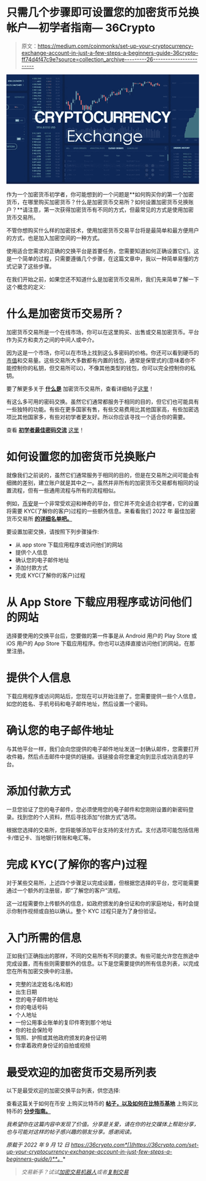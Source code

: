 # 只需几个步骤即可设置您的加密货币兑换帐户—初学者指南— 36Crypto

> 原文：<https://medium.com/coinmonks/set-up-your-cryptocurrency-exchange-account-in-just-a-few-steps-a-beginners-guide-36crypto-ff74d4f47c9e?source=collection_archive---------26----------------------->

![](img/b8759dae0bfc8834dd11eaf43d996fd3.png)

作为一个加密货币初学者，你可能想到的一个问题是**如何购买你的第一个加密货币，在哪里购买加密货币？什么是加密货币交易所？如何设置加密货币兑换账户？**请注意，第一次获得加密货币有不同的方式，但最常见的方式是使用加密货币交易所。

不管你想购买什么样的加密技术，使用加密货币交易平台将是最简单和最方便用户的方式，也是加入加密空间的一种方式。

使用适合您需求的正确的交换平台是首要任务，您需要知道如何正确设置它们。这是一个简单的过程，只需要遵循几个步骤，在这篇文章中，我以一种简单易懂的方式记录了这些步骤。

在我们开始之前，如果您还不知道什么是加密货币交易所，我们先来简单了解一下这个概念的定义:

# 什么是加密货币交易所？

加密货币交易所是一个在线市场，你可以在这里购买、出售或交易加密货币。平台作为买方和卖方之间的中间人或中介。

因为这是一个市场，你可以在市场上找到这么多密码的价格。你还可以看到硬币的[市值](https://36crypto.com/understanding-crypto-market-cap-how-is-it-calculated/)和交易量。这些交易所大多数都有内置的钱包，通常是保管式的(意味着你不能控制你的私钥，但交易所可以)，不像其他类型的钱包，你可以完全控制你的私钥。

要了解更多关于 [**什么是**](https://36crypto.com/what-is-a-cryptocurrency-exchange/) 加密货币交易所，查看详细帖子[这里](https://36crypto.com/what-is-a-cryptocurrency-exchange/)！

有这么多可用的密码交换。虽然它们通常都服务于相同的目的，但它们也可能具有一些独特的功能。有些在更多国家有售，有些交易费用比其他国家高，有些加密选项比其他国家多，有些对初学者更友好。所以你应该寻找一个适合你的需要。

查看 [**初学者最佳密码交流**](https://36crypto.com/the-best-cryptocurrency-exchanges-for-beginners/) [这里](https://36crypto.com/the-best-cryptocurrency-exchanges-for-beginners/)！

# 如何设置您的加密货币兑换账户

就像我们之前说的，虽然它们通常服务于相同的目的，但是在交易所之间可能会有细微的差别，建立账户就是其中之一。虽然并非所有的加密货币交易都有相同的设置流程，但有一些通用流程与所有的流程相似。

例如，[币安](https://36crypto.com/how-to-buy-bitcoin-on-binance-using-p2p-step-by-step-guide/)是一个非常受欢迎和神奇的平台，但它并不完全适合初学者，它的设置将需要 KYC(了解你的客户)过程的一些额外信息。来看看我们 2022 年 最佳加密货币交易所 [**的详细名单吧。**](https://36crypto.com/the-best-cryptocurrency-exchanges-in-2022/)

要设置加密交换，请按照下列步骤操作:

*   从 app store 下载应用程序或访问他们的网站
*   提供个人信息
*   确认您的电子邮件地址
*   添加付款方式
*   完成 KYC(了解你的客户)过程

# 从 App Store 下载应用程序或访问他们的网站

选择要使用的交换平台后，您要做的第一件事是从 Android 用户的 Play Store 或 iOS 用户的 App Store 下载应用程序。你也可以选择直接访问他们的网站，在那里注册。

# 提供个人信息

下载应用程序或访问网站后，您现在可以开始注册了。您需要提供一些个人信息，如您的姓名、手机号码和电子邮件地址，然后设置一个密码。

# 确认您的电子邮件地址

与其他平台一样，我们会向您提供的电子邮件地址发送一封确认邮件，您需要打开收件箱，然后点击邮件中提供的链接。该链接会将您重定向到显示成功消息的平台。

# 添加付款方式

一旦您验证了您的电子邮件，您必须使用您的电子邮件和您刚刚设置的新密码登录。找到您的个人资料，然后寻找添加“付款方式”选项。

根据您选择的交易所，您将能够添加平台支持的支付方式。支付选项可能包括信用卡/借记卡、当地银行转账和电汇等。

# 完成 KYC(了解你的客户)过程

对于某些交易所，上述四个步骤足以完成设置，但根据您选择的平台，您可能需要通过一个额外的注册层，即“了解您的客户”流程。

这一过程需要你上传额外的信息，如政府颁发的身份证和你的家庭地址，有时会提示你制作视频或自拍以确认。整个 KYC 过程只是为了身份验证。

# 入门所需的信息

正如我们正确指出的那样，不同的交易所有不同的要求。有些可能允许您在旅途中完成设置，而有些则需要额外的信息。以下是您需要提供的所有信息列表，以完成您在所有加密交换中的注册。

*   完整的法定姓名(名和姓)
*   出生日期
*   您的电子邮件地址
*   你的电话号码
*   个人地址
*   一份公用事业账单的复印件寄到那个地址
*   你的社会保险号
*   驾照、护照或其他政府颁发的身份证明
*   你拿着政府身份证的自拍或视频

# 最受欢迎的加密货币交易所列表

以下是最受欢迎的加密交换平台列表，供您选择:

查看这篇关于如何在币安 上购买比特币的 [**帖子，以及如何在比特币基地**](https://36crypto.com/how-to-buy-bitcoin-on-binance-using-p2p-step-by-step-guide/) 上购买比特币的 [**分步指南。**](https://36crypto.com/tutorial-how-to-buy-bitcoin-on-coinbase-step-by-step-guide/)

*我希望你在这篇内容中发现了价值。分享是关爱，请在你的社交媒体上帮助分享，也与可能对这样的帖子感兴趣的朋友分享。感谢阅读。*

*原载于 2022 年 9 月 12 日 https://36crypto.com*[](https://36crypto.com/set-up-your-cryptocurrency-exchange-account-in-just-few-steps-a-beginners-guide/)**。**

> *交易新手？试试[加密交易机器人](/coinmonks/crypto-trading-bot-c2ffce8acb2a)或者[复制交易](/coinmonks/top-10-crypto-copy-trading-platforms-for-beginners-d0c37c7d698c)*